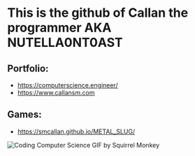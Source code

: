# This is the github of Callan the programmer AKA NUTELLA0NT0AST


## Portfolio:
- https://computerscience.engineer/ 
- https://www.callansm.com

## Games:
- https://smcallan.github.io/METAL_SLUG/


![Coding Computer Science GIF by Squirrel Monkey](https://github.com/user-attachments/assets/bcd49b33-a03c-4ce4-9fa6-3d2ac4a6e9fa)
